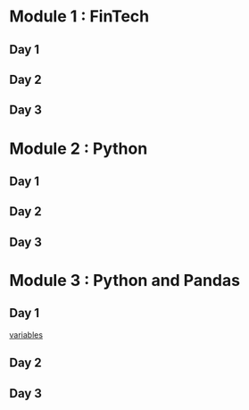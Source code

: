 

# Module 1 : FinTech

 ## Day 1
 
 ## Day 2
 
 ## Day 3

# Module 2 : Python

 ## Day 1
 
 ## Day 2
 
 ## Day 3

# Module 3 : Python and Pandas

 ## Day 1
 
 [variables](Module3-Day01-variables-01.ipynb)
 
 ## Day 2
 
 ## Day 3
